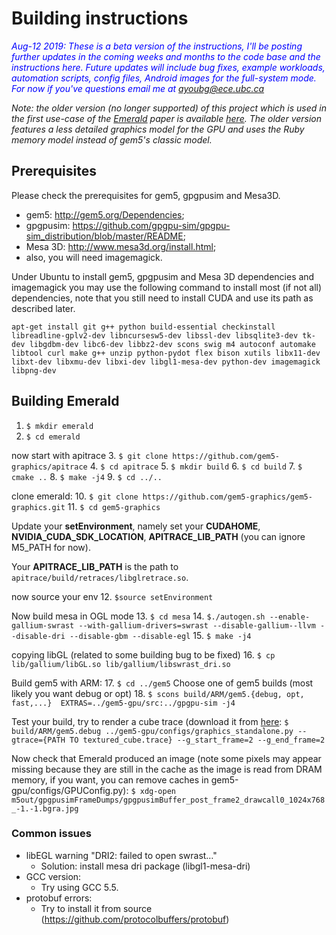 # Building instructions

<span style="color:blue">*Aug-12 2019: These is a beta version of the instructions, I'll be posting further updates in the coming weeks and months to the code base and the instructions here. Future updates will include bug fixes, example workloads, automation scripts, config files, Android images for the full-system mode. For now if you've questions email me at ayoubg@ece.ubc.ca*</span>

*Note: the older version (no longer supported) of this project which is used in the first use-case of the [Emerald](https://dl.acm.org/citation.cfm?id=3322221) paper is available [here](https://github.com/ayoubg/gem5-graphics_v1). The older version features a less detailed graphics model for the GPU and uses the Ruby memory model instead of gem5's classic model.*


## Prerequisites
Please check the prerequisites for gem5, gpgpusim and Mesa3D.
* gem5: http://gem5.org/Dependencies;
* gpgpusim: https://github.com/gpgpu-sim/gpgpu-sim_distribution/blob/master/README;
* Mesa 3D: http://www.mesa3d.org/install.html;
* also, you will need imagemagick.

Under Ubuntu to install gem5, gpgpusim and Mesa 3D dependencies and imagemagick you may use the following command to install most (if not all) dependencies, note that you still need to install CUDA and use its path as described later. 

```
apt-get install git g++ python build-essential checkinstall libreadline-gplv2-dev libncursesw5-dev libssl-dev libsqlite3-dev tk-dev libgdbm-dev libc6-dev libbz2-dev scons swig m4 autoconf automake libtool curl make g++ unzip python-pydot flex bison xutils libx11-dev libxt-dev libxmu-dev libxi-dev libgl1-mesa-dev python-dev imagemagick libpng-dev
```

    
## Building Emerald
1. `$ mkdir emerald` 
2. `$ cd emerald` 

now start with apitrace
3. `$ git clone https://github.com/gem5-graphics/apitrace`
4. `$ cd apitrace`
5. `$ mkdir build`
6. `$ cd build`
7. `$ cmake ..`
8. `$ make -j4`
9. `$ cd ../..`

clone emerald:
10. `$ git clone https://github.com/gem5-graphics/gem5-graphics.git`
11. `$ cd gem5-graphics`


Update your **setEnvironment**, namely set your **CUDAHOME**, **NVIDIA_CUDA_SDK_LOCATION**, **APITRACE_LIB_PATH** (you can ignore M5_PATH for now). 

Your **APITRACE_LIB_PATH** is the path to `apitrace/build/retraces/libglretrace.so`.

now source your env
12. `$source setEnvironment`

Now build mesa in OGL mode
13. `$ cd mesa`
14. `$./autogen.sh --enable-gallium-swrast --with-gallium-drivers=swrast --disable-gallium--llvm --disable-dri --disable-gbm --disable-egl` 
15. `$ make -j4`

copying libGL (related to some building bug to be fixed)
16. `$ cp lib/gallium/libGL.so lib/gallium/libswrast_dri.so`

Build gem5 with ARM:
17. `$ cd ../gem5`
Choose one of gem5 builds (most likely you want debug or opt)
18. `$ scons build/ARM/gem5.{debug, opt, fast,...}  EXTRAS=../gem5-gpu/src:../gpgpu-sim -j4`



Test your build, try to render a cube trace (download  it from [here]((https://drive.google.com/open?id=1q1vdk1beR-4l3oU7VTJAHU3S2dCWHUeJ)):
`$ build/ARM/gem5.debug ../gem5-gpu/configs/graphics_standalone.py --gtrace={PATH TO textured_cube.trace} --g_start_frame=2 --g_end_frame=2`

Now check that Emerald produced an image (note some pixels may appear missing because they are still in the cache as the image is read from DRAM memory, if you want, you can remove caches in gem5-gpu/configs/GPUConfig.py):
`$ xdg-open m5out/gpgpusimFrameDumps/gpgpusimBuffer_post_frame2_drawcall0_1024x768_-1.-1.bgra.jpg`


### Common issues
* libEGL warning "DRI2: failed to open swrast…"
  * Solution: install mesa dri package (libgl1-mesa-dri)
* GCC version:
  * Try using GCC 5.5.
* protobuf errors:
  * Try to install it from source (https://github.com/protocolbuffers/protobuf)

